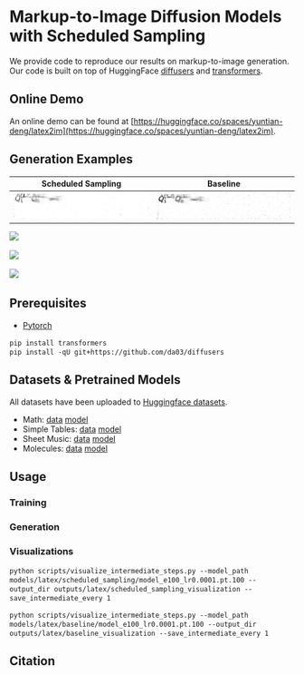 # Markup-to-Image Diffusion Models with Scheduled Sampling

We provide code to reproduce our results on markup-to-image generation. Our code is built on top of HuggingFace [diffusers](https://github.com/huggingface/diffusers) and [transformers](https://github.com/huggingface/transformers).

## Online Demo

An online demo can be found at [https://huggingface.co/spaces/yuntian-deng/latex2im](https://huggingface.co/spaces/yuntian-deng/latex2im).

## Generation Examples

Scheduled Sampling            |   Baseline
:----------------------------:|:---------------------------------------:
![](imgs/math_rendering.gif)  |  ![](imgs/math_rendering_baseline.gif)

![](table_rendering.gif)

![](music_rendering.gif)

![](molecule_rendering.gif)



## Prerequisites

* [Pytorch](https://pytorch.org/get-started/locally/)

```
pip install transformers
pip install -qU git+https://github.com/da03/diffusers
```

## Datasets & Pretrained Models

All datasets have been uploaded to [Huggingface datasets](https://huggingface.co/yuntian-deng).

* Math: [data]() [model]()
* Simple Tables: [data]() [model]()
* Sheet Music: [data]() [model]()
* Molecules: [data]() [model]()

## Usage

### Training


### Generation

### Visualizations

```
python scripts/visualize_intermediate_steps.py --model_path models/latex/scheduled_sampling/model_e100_lr0.0001.pt.100 --output_dir outputs/latex/scheduled_sampling_visualization --save_intermediate_every 1
```

```
python scripts/visualize_intermediate_steps.py --model_path models/latex/baseline/model_e100_lr0.0001.pt.100 --output_dir outputs/latex/baseline_visualization --save_intermediate_every 1
```

## Citation

